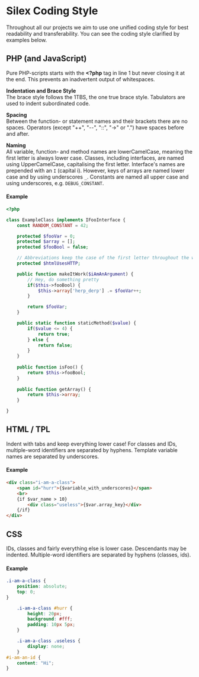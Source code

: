 Silex Coding Style
==================

Throughout all our projects we aim to use one unified coding style for best readability and transferability. You can see the coding style clarified by examples below.

## PHP (and JavaScript)

Pure PHP-scripts starts with the __<?php__ tag in line 1 but never closing it at the end.
This prevents an inadvertent output of whitespaces.

**Indentation and Brace Style**  
The brace style follows the 1TBS, the one true brace style. Tabulators are used to indent subordinated code.

**Spacing**  
Between the function- or statement names and their brackets there are no spaces.
Operators (except "++", "--", "::", "->" or ".") have spaces before and after.

**Naming**  
All variable, function- and method names are lowerCamelCase, meaning the first letter is always lower case. Classes, including interfaces, are named using UpperCamelCase, capitalising the first letter. Interface's names are prepended with an `I` (capital i).
However, keys of arrays are named lower case and by using underscores `_`.
Constants are named all upper case and using underscores, e.g. `DEBUG_CONSTANT`.

#### Example

```php
<?php

class ExampleClass implements IFooInterface {
	const RANDOM_CONSTANT = 42;

	protected $fooVar = 0;
	protected $array = [];
	protected $fooBool = false;

	// Abbreviations keep the case of the first letter throughout the whole abbreviation
	protected $htmlUsesHTTP;

	public function makeItWork($iAmAnArgument) {
		// Hey, do something pretty
		if($this->fooBool) {
			$this->array['herp_derp'] .= $fooVar++;
		}

		return $fooVar;
	}

	public static function staticMethod($value) {
		if($value <= 4) {
			return true;
		} else {
			return false;
		}
	}
	
	public function isFoo() {
		return $this->fooBool;
	}
	
	public function getArray() {
		return $this->array;
	}

}

```

## HTML / TPL

Indent with tabs and keep everything lower case!
For classes and IDs, multiple-word identifiers are separated by hyphens.
Template variable names are separated by underscores.  

#### Example 

```html
<div class="i-am-a-class">
	<span id="hurr">{$variable_with_underscores}</span>
	<br>
	{if $var_name > 10}
		<div class="useless">{$var.array_key}</div>
	{/if}
</div>
```

## CSS
IDs, classes and fairly everything else is lower case. Descendants may be indented.
Multiple-word identifiers are separated by hyphens (classes, ids).  

#### Example

```css
.i-am-a-class {
	position: absolute;
	top: 0;
}

	.i-am-a-class #hurr {
		height: 20px;
		background: #fff;
		padding: 10px 5px;
	}

	.i-am-a-class .useless {
		display: none;
	}
#i-am-an-id {
	content: "Hi";
}
```
